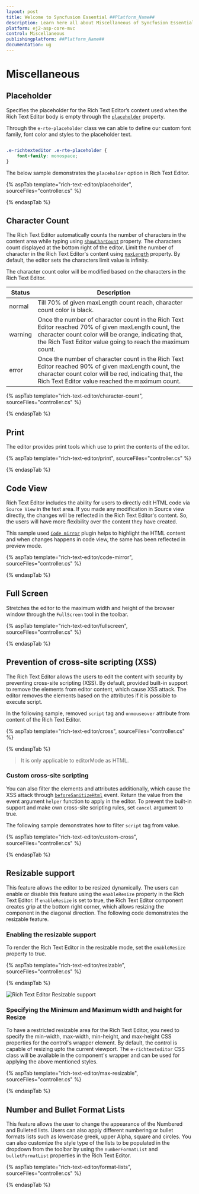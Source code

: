 ```yaml
---
layout: post
title: Welcome to Syncfusion Essential ##Platform_Name##
description: Learn here all about Miscellaneous of Syncfusion Essential ##Platform_Name## widgets based on HTML5 and jQuery.
platform: ej2-asp-core-mvc
control: Miscellaneous
publishingplatform: ##Platform_Name##
documentation: ug
---
```



# Miscellaneous

## Placeholder

Specifies the placeholder for the Rich Text Editor’s content used when the Rich Text Editor body is empty through the [`placeholder`](https://help.syncfusion.com/cr/aspnetcore-js2/Syncfusion.EJ2.RichTextEditor.RichTextEditor.html#Syncfusion_EJ2_RichTextEditor_RichTextEditor_Placeholder) property.

Through the `e-rte-placeholder` class we can able to define our custom font family, font color and styles to the placeholder text.

```css

.e-richtexteditor .e-rte-placeholder {
    font-family: monospace;
}

```

The below sample demonstrates the `placeholder` option in Rich Text Editor.

{% aspTab template="rich-text-editor/placeholder", sourceFiles="controller.cs" %}

{% endaspTab %}

## Character Count

The Rich Text Editor automatically counts the number of characters in the content area while typing using [`showCharCount`](https://help.syncfusion.com/cr/aspnetcore-js2/Syncfusion.EJ2.RichTextEditor.RichTextEditor.html#Syncfusion_EJ2_RichTextEditor_RichTextEditor_ShowCharCount) property. The characters count displayed at the bottom right of the editor. Limit the number of character in the Rich Text Editor's content using [`maxLength`](https://help.syncfusion.com/cr/aspnetcore-js2/Syncfusion.EJ2.RichTextEditor.RichTextEditor.html#Syncfusion_EJ2_RichTextEditor_RichTextEditor_MaxLength) property. By default, the editor sets the characters limit value is infinity.

The character count color will be modified based on the characters in the Rich Text Editor.

| Status | Description |
|----------------|---------|
| normal | Till 70% of given maxLength count reach, character count color is black.|
| warning | Once the number of character count in the Rich Text Editor reached 70% of given maxLength count, the character count color will be orange, indicating that, the Rich Text Editor value going to reach the maximum count.|
| error | Once the number of character count in the Rich Text Editor reached 90% of given maxLength count, the character count color will be red, indicating that, the Rich Text Editor value reached the maximum count.|

{% aspTab template="rich-text-editor/character-count", sourceFiles="controller.cs" %}

{% endaspTab %}

## Print

The editor provides print tools which use to print the contents of the editor.

{% aspTab template="rich-text-editor/print", sourceFiles="controller.cs" %}

{% endaspTab %}

## Code View

Rich Text Editor includes the ability for users to directly edit HTML code via `Source View` in the text area. If you made any modification in Source view directly, the changes will be reflected in the Rich Text Editor's content. So, the users will have more flexibility over the content they have created.

This sample used [`Code mirror`](https://codemirror.net/) plugin helps to highlight the HTML content and when changes happens in code view, the same has been reflected in preview mode.

{% aspTab template="rich-text-editor/code-mirror", sourceFiles="controller.cs" %}

{% endaspTab %}

## Full Screen

Stretches the editor to the maximum width and height of the browser window through the `FullScreen` tool in the toolbar.

{% aspTab template="rich-text-editor/fullscreen", sourceFiles="controller.cs" %}

{% endaspTab %}

## Prevention of cross-site scripting (XSS)

The Rich Text Editor allows the users to edit the content with security by preventing cross-site
scripting (XSS). By default, provided built-in support to remove the elements from editor content, which cause XSS
attack. The editor removes the elements based on the attributes if it is possible to execute script.

In the following sample, removed `script` tag and `onmouseover` attribute from content of the Rich Text Editor.

{% aspTab template="rich-text-editor/cross", sourceFiles="controller.cs" %}

{% endaspTab %}

> It is only applicable to editorMode as HTML.

### Custom cross-site scripting

You can also filter the elements and attributes additionally, which cause the XSS attack through
[`beforeSanitizeHtml`](https://help.syncfusion.com/cr/aspnetcore-js2/Syncfusion.EJ2.RichTextEditor.RichTextEditor.html#Syncfusion_EJ2_RichTextEditor_RichTextEditor_BeforeSanitizeHtml) event. Return the value from the event argument `helper` function to apply in the editor. To prevent the built-in support and make own cross-site scripting rules, set `cancel` argument to true.

The following sample demonstrates how to filter `script` tag from value.

{% aspTab template="rich-text-editor/custom-cross", sourceFiles="controller.cs" %}

{% endaspTab %}

## Resizable support

This feature allows the editor to be resized dynamically. The users can enable or disable this feature using the `enableResize` property in the Rich Text Editor. If `enableResize` is set to true, the Rich Text Editor component creates grip at the bottom right corner, which allows resizing the component in the diagonal direction. The following code demonstrates the resizable feature.

### Enabling the resizable support

To render the Rich Text Editor in the resizable mode, set the `enableResize` property to true.

{% aspTab template="rich-text-editor/resizable", sourceFiles="controller.cs" %}

{% endaspTab %}

![Rich Text Editor Resizable support](./images/Resizable-Editor.png)

### Specifying the Minimum and Maximum width and height for Resize

To have a restricted resizable area for the Rich Text Editor, you need to specify the min-width, max-width, min-height, and max-height CSS properties for the control's wrapper element. By default, the control is capable of resizing upto the current viewport. The `e-richtexteditor` CSS class will be available in the component's wrapper and can be used for applying the above mentioned styles.

{% aspTab template="rich-text-editor/max-resizable", sourceFiles="controller.cs" %}

{% endaspTab %}

## Number and Bullet Format Lists

This feature allows the user to change the appearance of the Numbered and Bulleted lists. Users can also apply different numbering or bullet formats lists such as lowercase greek, upper Alpha, square and circles. You can also customize the style type of the lists to be populated in the dropdown from the toolbar by using the `numberFormatList` and `bulletFormatList` properties in the Rich Text Editor.

{% aspTab template="rich-text-editor/format-lists", sourceFiles="controller.cs" %}

{% endaspTab %}